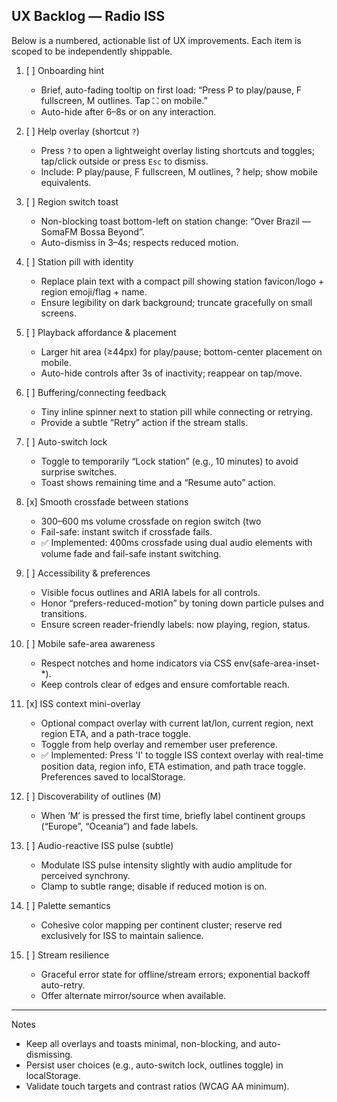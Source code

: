 ## UX Backlog — Radio ISS

Below is a numbered, actionable list of UX improvements. Each item is scoped to be independently shippable.

1. [ ] Onboarding hint
   - Brief, auto-fading tooltip on first load: “Press P to play/pause, F fullscreen, M outlines. Tap ⛶ on mobile.”
   - Auto-hide after 6–8s or on any interaction.

2. [ ] Help overlay (shortcut `?`)
   - Press `?` to open a lightweight overlay listing shortcuts and toggles; tap/click outside or press `Esc` to dismiss.
   - Include: P play/pause, F fullscreen, M outlines, ? help; show mobile equivalents.

3. [ ] Region switch toast
   - Non-blocking toast bottom-left on station change: “Over Brazil — SomaFM Bossa Beyond”.
   - Auto-dismiss in 3–4s; respects reduced motion.

4. [ ] Station pill with identity
   - Replace plain text with a compact pill showing station favicon/logo + region emoji/flag + name.
   - Ensure legibility on dark background; truncate gracefully on small screens.

5. [ ] Playback affordance & placement
   - Larger hit area (≥44px) for play/pause; bottom-center placement on mobile.
   - Auto-hide controls after 3s of inactivity; reappear on tap/move.

6. [ ] Buffering/connecting feedback
   - Tiny inline spinner next to station pill while connecting or retrying.
   - Provide a subtle “Retry” action if the stream stalls.

7. [ ] Auto-switch lock
   - Toggle to temporarily “Lock station” (e.g., 10 minutes) to avoid surprise switches.
   - Toast shows remaining time and a “Resume auto” action.

8. [x] Smooth crossfade between stations
   - 300–600 ms volume crossfade on region switch (two <audio> elements or a gain envelope).
   - Fail-safe: instant switch if crossfade fails.
   - ✅ Implemented: 400ms crossfade using dual audio elements with volume fade and fail-safe instant switching.

9. [ ] Accessibility & preferences
   - Visible focus outlines and ARIA labels for all controls.
   - Honor “prefers-reduced-motion” by toning down particle pulses and transitions.
   - Ensure screen reader-friendly labels: now playing, region, status.

10. [ ] Mobile safe-area awareness
    - Respect notches and home indicators via CSS env(safe-area-inset-*).
    - Keep controls clear of edges and ensure comfortable reach.

11. [x] ISS context mini-overlay
    - Optional compact overlay with current lat/lon, current region, next region ETA, and a path-trace toggle.
    - Toggle from help overlay and remember user preference.
    - ✅ Implemented: Press 'I' to toggle ISS context overlay with real-time position data, region info, ETA estimation, and path trace toggle. Preferences saved to localStorage.

12. [ ] Discoverability of outlines (M)
    - When ‘M’ is pressed the first time, briefly label continent groups (“Europe”, “Oceania”) and fade labels.

13. [ ] Audio-reactive ISS pulse (subtle)
    - Modulate ISS pulse intensity slightly with audio amplitude for perceived synchrony.
    - Clamp to subtle range; disable if reduced motion is on.

14. [ ] Palette semantics
    - Cohesive color mapping per continent cluster; reserve red exclusively for ISS to maintain salience.

15. [ ] Stream resilience
    - Graceful error state for offline/stream errors; exponential backoff auto-retry.
    - Offer alternate mirror/source when available.

---

Notes
- Keep all overlays and toasts minimal, non-blocking, and auto-dismissing.
- Persist user choices (e.g., auto-switch lock, outlines toggle) in localStorage.
- Validate touch targets and contrast ratios (WCAG AA minimum).